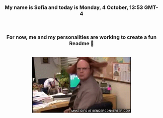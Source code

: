 


<div align="center">
<h3 >My name is Sofia and today is Monday, 4 October, 13:53 GMT-4</h3><br>
<h3 >For now, me and my personalities are working to create a fun Readme 👋
</h3><br>
<img src='img/dwight.gif' alt='working...'/>
</div>
